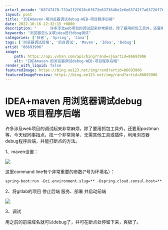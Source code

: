 ```yaml
---
arturl_encode: "68747470:733a2f2f626c6f672e6373646e2e6e65742f7a65726f767070:2f61727469636c652f64657461696c732f3836363933393036"
layout: post
title: "IDEAmaven-用浏览器调试debug-WEB-项目程序后端"
date: 2022-10-16 22:32:15 +0800
description: "      许多涉及web项目的调试起来非常麻烦，除了要用抓包工具外，还要用postman等，今天经"
keywords: "浏览器怎么关联idea进行dbug调试"
categories: ['日省', 'Spring', 'Java']
tags: ['浏览器调试后端', '后台调试', 'Maven', 'Idea', 'Debug']
artid: "86693906"
image:
    path: https://api.vvhan.com/api/bing?rand=sj&artid=86693906
    alt: "IDEAmaven-用浏览器调试debug-WEB-项目程序后端"
render_with_liquid: false
featuredImage: https://bing.ee123.net/img/rand?artid=86693906
featuredImagePreview: https://bing.ee123.net/img/rand?artid=86693906
---
```


# IDEA+maven 用浏览器调试debug WEB 项目程序后端

许多涉及web项目的调试起来非常麻烦，除了要用抓包工具外，还要用postman等，今天经同事指点，找一个非常简单、无需其他工具或插件，利用浏览器debug程序后端，并能打断点的方法。

1、maven设置：

![](https://i-blog.csdnimg.cn/blog_migrate/ad19025c9fa3cc8ef890edfb88f54b67.png)

这里command line有个非常重要的参数(\*号为环境名）：

```html
spring-boot:run -Dci.environment.slug=** -Dspring.cloud.consul.host=**.**.io -Dspring.cloud.consul.discovery.register=true 
```

2、将gitlab的项目
停止后端
服务、部署
并启动前端

![](https://i-blog.csdnimg.cn/blog_migrate/e14739c98c1d3f32c21675917fee0ca4.png)

3、调试

用之前的前端域名就可以debug了，并可在断点处停留下来，爽极了。